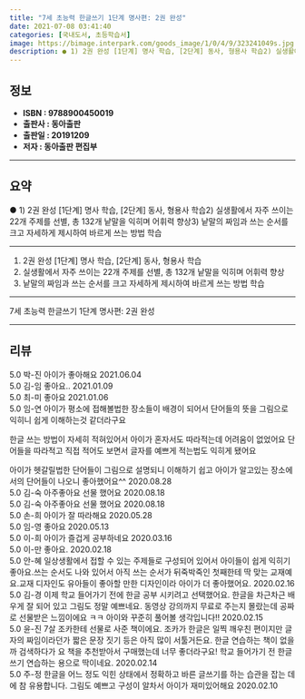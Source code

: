 ```yaml
---
title: "7세 초능력 한글쓰기 1단계 명사편: 2권 완성"
date: 2021-07-08 03:41:40
categories: [국내도서, 초등학습서]
image: https://bimage.interpark.com/goods_image/1/0/4/9/323241049s.jpg
description: ● 1) 2권 완성 [1단계] 명사 학습, [2단계] 동사, 형용사 학습2) 실생활에서 자주 쓰이는 22개 주제를 선별, 총 132개 낱말을 익히며 어휘력 향상3) 낱말의 짜임과 쓰는 순서를 크고 자세하게 제시하여 바르게 쓰는 방법 학습
---
```


## **정보**

- **ISBN : 9788900450019**
- **출판사 : 동아출판**
- **출판일 : 20191209**
- **저자 : 동아출판 편집부**

------



## **요약**

●  1) 2권 완성 [1단계] 명사 학습, [2단계] 동사, 형용사 학습2) 실생활에서 자주 쓰이는 22개 주제를 선별, 총 132개 낱말을 익히며 어휘력 향상3) 낱말의 짜임과 쓰는 순서를 크고 자세하게 제시하여 바르게 쓰는 방법 학습

------

1) 2권 완성 [1단계] 명사 학습, [2단계] 동사, 형용사 학습
2) 실생활에서 자주 쓰이는 22개 주제를 선별, 총 132개 낱말을 익히며 어휘력 향상
3) 낱말의 짜임과 쓰는 순서를 크고 자세하게 제시하여 바르게 쓰는 방법 학습

------


7세 초능력 한글쓰기 1단계 명사편: 2권 완성 

------


## **리뷰** 

5.0 박-진 아이가 좋아해요 2021.06.04 <br/>5.0 김-임 좋아요.. 2021.01.09 <br/>5.0 최-미 좋아요 2021.01.06 <br/>5.0 임-연 아이가 평소에 접해볼법한 장소들이 배경이 되어서
단어들의 뜻을 그림으로 익히니 쉽게 이해하는것 같더라구요

한글 쓰는 방법이 자세히 적혀있어서
아이가 혼자서도 따라적는데 어려움이 없었어요
단어들을 따라적고 직접 적어도 보면서
글자를 예쁘게 적는법도 익히게 됐어요

아이가 헷갈릴법한 단어들이 그림으로 설명되니 이해하기 쉽고
아이가 알고있는 장소에서의 단어들이 나오니 좋아했어요^^ 2020.08.28 <br/>5.0 김-숙 아주좋아요 선물 했어요 2020.08.18 <br/>5.0 김-숙 아주좋아요 선물 했어요 2020.08.18 <br/>5.0 손-희 아이가 잘 따라해요 2020.05.28 <br/>5.0 임-영 좋아요 2020.05.13 <br/>5.0 이-희 아이가 즐겁게 공부하네요 2020.03.16 <br/>5.0 이-만 좋아요. 2020.02.18 <br/>5.0 안-혜 일상생활에서 접할 수 있는 주제들로 구성되어 있어서 아이들이 쉽게 익히기 좋아요.쓰는 순서도 나와 있어서 아직 쓰는 순서가 뒤죽박죽인 첫째한테 딱 맞는 교재예요.교재 디자인도 유아들이 좋아할 만한 디자인이라 아이가 더 좋아했어요. 2020.02.16 <br/>5.0 김-경 이제 학교 들어가기 전에 한글 공부 시키려고 선택했어요. 한글을 차근차근 배우게 잘 되어 있고 그림도 정말 예쁘네요. 동영상 강의까지 무료로 주는지 몰랐는데 공짜로 선물받은 느낌이에요 ㅋㅋ 아이와 꾸준히 풀어볼 생각입니다!! 2020.02.15 <br/>5.0 윤-진 7살 조카한테 선물로 사준 책이에요. 조카가 한글은 일찍 깨우친 편이지만 글자의 짜임이라던가 짧은 문장 짓기 등은 아직 많이 서툴거든요. 한글 연습하는 책이 없을까 검색하다가 요 책을 추천받아서 구매했는데 너무 좋더라구요! 학교 들어가기 전 한글 쓰기 연습하는 용으로 딱이네요. 2020.02.14 <br/>5.0 주-정 한글을 어느 정도 익힌 상태에서 정확하고 바른 글쓰기를 하는 습관을 잡는 데에 참 유용합니다. 그림도 예쁘고 구성이 알차서 아이가 재미있어해요 2020.02.10 <br/>